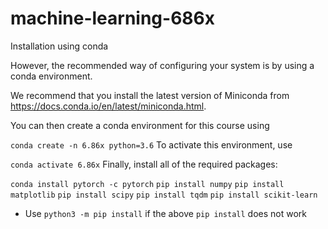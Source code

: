# machine-learning-686x

Installation using conda

However, the recommended way of configuring your system is by using a conda environment.

We recommend that you install the latest version of Miniconda from https://docs.conda.io/en/latest/miniconda.html.

You can then create a conda environment for this course using

`conda create -n 6.86x python=3.6`
To activate this environment, use

`conda activate 6.86x`
Finally, install all of the required packages:

`conda install pytorch -c pytorch`
`pip install numpy`
`pip install matplotlib`
`pip install scipy`
`pip install tqdm`
`pip install scikit-learn`

- Use `python3 -m pip install` if the above `pip install` does not work
